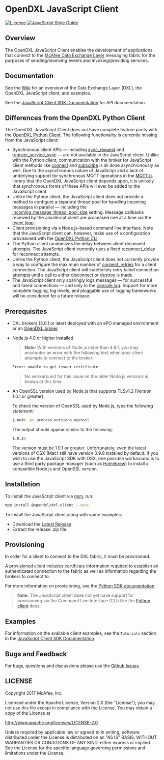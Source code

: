 # OpenDXL JavaScript Client
[![License](https://img.shields.io/badge/License-Apache%202.0-blue.svg)](https://opensource.org/licenses/Apache-2.0)
[![JavaScript Style Guide](https://img.shields.io/badge/code_style-standard-brightgreen.svg)](https://standardjs.com)

## Overview

The OpenDXL JavaScript Client enables the development of applications that
connect to the
[McAfee Data Exchange Layer](http://www.mcafee.com/us/solutions/data-exchange-layer.aspx)
messaging fabric for the purposes of sending/receiving events and
invoking/providing services.

## Documentation

See the [Wiki](https://github.com/opendxl/opendxl-client-javascript/wiki)
for an overview of the Data Exchange Layer (DXL), the OpenDXL JavaScript client,
and examples.

See the
[JavaScript Client SDK Documentation](https://opendxl.github.io/opendxl-client-javascript)
for API documentation.

## Differences from the OpenDXL Python Client

The OpenDXL JavaScript Client does not have complete feature parity with the
[OpenDXL Python Client](https://github.com/opendxl/opendxl-client-python). The
following functionality is currently missing from the JavaScript client:

* Synchronous client APIs &mdash; including
  [sync_request](https://opendxl.github.io/opendxl-client-python/pydoc/dxlclient.client.html#dxlclient.client.DxlClient.sync_request)
  and
  [register_service_sync](https://opendxl.github.io/opendxl-client-python/pydoc/dxlclient.client.html#dxlclient.client.DxlClient.register_service_sync)
  &mdash; are not available in the JavaScript client. Unlike with the Python
  client, communication with the broker for JavaScript client methods like
  [connect](https://opendxl.github.io/opendxl-client-javascript/Client.html#connect)
  and
  [subscribe](https://opendxl.github.io/opendxl-client-javascript/Client.html#subscribe)
  is all done asynchronously as well. Due to the asynchronous nature of
  JavaScript and a lack of underlying support for synchronous MQTT operations in
  the [MQTT.js](https://github.com/mqttjs/MQTT.js) library that the OpenDXL
  JavaScript client depends upon, it is unlikely that synchronous forms of these
  APIs will ever be added to the JavaScript client.
* Unlike the Python client, the JavaScript client does not provide a method to
  configure a separate thread pool for handling incoming messages in parallel
  &mdash; including the [incoming_message_thread_pool_size](https://opendxl.github.io/opendxl-client-python/pydoc/dxlclient.client_config.html#dxlclient.client_config.DxlClientConfig.incoming_message_thread_pool_size)
  setting. Message callbacks received by the JavaScript client are processed
  one at a time via the [event loop](https://developer.mozilla.org/en-US/docs/Web/JavaScript/EventLoop). 
* Client provisioning via a Node.js-based command line interface. Note that the
  JavaScript client can, however, make use of a configuration provisioned with
  the [OpenDXL Python CLI](https://opendxl.github.io/opendxl-client-python/pydoc/basiccliprovisioning.html).
* The Python client randomizes the delay between client reconnect attempts.  The
  JavaScript client currently uses a fixed [reconnect_delay](https://opendxl.github.io/opendxl-client-javascript/Config.html)
  for reconnect attempts.
* Unlike the Python client, the JavaScript client does not currently provide a
  way to configure the maximum number of
  [connect_retries](https://opendxl.github.io/opendxl-client-python/pydoc/dxlclient.client_config.html#dxlclient.client_config.DxlClientConfig.connect_retries)
  for a client connection. The JavaScript client will indefinitely retry
  failed connection attempts until a call to either
  [disconnect](https://opendxl.github.io/opendxl-client-javascript/Client.html#disconnect)
  or
  [destroy](https://opendxl.github.io/opendxl-client-javascript/Client.html#destroy)
  is made.
* The JavaScript client only sparingly logs messages &mdash; for successful
  and failed connections &mdash; and only to the [console log](https://developer.mozilla.org/en-US/docs/Web/API/Console/log).
  Support for more complete logging, log levels, and pluggable use of logging
  frameworks will be considered for a future release.

## Prerequisites

* DXL brokers (3.0.1 or later) deployed with an ePO managed environment or an
  [OpenDXL broker](https://github.com/opendxl/opendxl-broker).

* Node.js 4.0 or higher installed.

  >  **Note:** With versions of Node.js older than 4.8.1, you may encounter an
  > error with the following text when your client attempts to connect to the
  > broker:

  ```sh
  Error: unable to get issuer certificate
  ```

  > No workaround for this issue on the older Node.js versions is known at this time.

* An OpenSSL version used by Node.js that supports TLSv1.2 (Version 1.0.1 or
  greater).

  To check the version of OpenSSL used by Node.js, type the following statement:

  ```sh
  $ node -pe process.versions.openssl
  ```

  The output should appear similar to the following:

  ```sh
  1.0.2n
  ```

  The version must be 1.0.1 or greater. Unfortunately, even the latest versions
  of OSX (Mac) still have version 0.9.8 installed by default. If you wish to use
  the JavaScript SDK with OSX, one possible workaround is to use a third party
  package manager (such as [Homebrew](http://brew.sh/)) to install a compatible
  Node.js and OpenSSL version.

## Installation

To install the JavaScript client via [npm](https://www.npmjs.com/), run:

```sh
npm install @opendxl/dxl-client --save
```

To install the JavaScript client along with some examples:

* Download the
  [Latest Release](https://github.com/opendxl/opendxl-client-javascript/releases/latest).
* Extract the release .zip file.

## Provisioning

In order for a client to connect to the DXL fabric, it must be provisioned.

A provisioned client includes certificate information required to establish an
authenticated connection to the fabric as well as information regarding the
brokers to connect to.

For more information on provisioning, see the
[Python SDK documentation](https://opendxl.github.io/opendxl-client-python/pydoc/provisioningoverview.html).

  > **Note:** The JavaScript client does not yet have support for
  > provisioning via the Command Line Interface (CLI) like the
  > [Python client](https://opendxl.github.io/opendxl-client-python/pydoc/basiccliprovisioning.html#basiccliprovisioning)
  > does.

## Examples

For information on the available client examples, see the ``Tutorials`` section
in the
[JavaScript Client SDK Documentation](https://opendxl.github.io/opendxl-client-javascript).

## Bugs and Feedback

For bugs, questions and discussions please use the
[Github Issues](https://github.com/opendxl/opendxl-client-javascript/issues).

## LICENSE

Copyright 2017 McAfee, Inc.

Licensed under the Apache License, Version 2.0 (the "License"); you may not use
this file except in compliance with the License. You may obtain a copy of the
License at

http://www.apache.org/licenses/LICENSE-2.0

Unless required by applicable law or agreed to in writing, software distributed
under the License is distributed on an "AS IS" BASIS, WITHOUT WARRANTIES OR
CONDITIONS OF ANY KIND, either express or implied. See the License for the
specific language governing permissions and limitations under the License.
